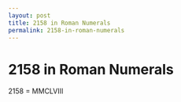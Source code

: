 ```yaml
---
layout: post
title: 2158 in Roman Numerals
permalink: 2158-in-roman-numerals
---
```


# 2158 in Roman Numerals

2158 = MMCLVIII
